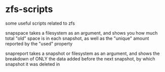 zfs-scripts
===========

some useful scripts related to zfs

snapspace takes a filesystem as an argument, and shows you how much total "old" space is in each snapshot, as well as the "unique" amount reported by the "used" property

snapreport takes a snapshot or filesystem as an argument, and shows the breakdown of ONLY the data added before the next snapshot, by which snapshot it was deleted in

